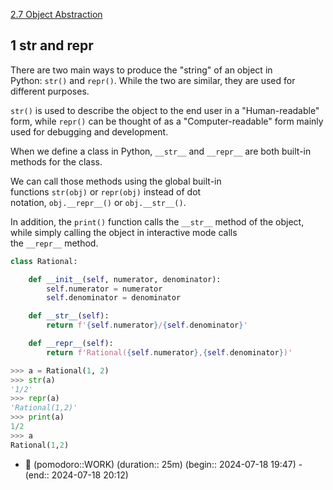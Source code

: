
[2.7 Object Abstraction](https://www.composingprograms.com/pages/27-object-abstraction.html#special-methods)

## 1	str and repr

There are two main ways to produce the "string" of an object in Python: `str()` and `repr()`. While the two are similar, they are used for different purposes.

`str()` is used to describe the object to the end user in a "Human-readable" form, while `repr()` can be thought of as a "Computer-readable" form mainly used for debugging and development.

When we define a class in Python, `__str__` and `__repr__` are both built-in methods for the class.

We can call those methods using the global built-in functions `str(obj)` or `repr(obj)` instead of dot notation, `obj.__repr__()` or `obj.__str__()`.

In addition, the `print()` function calls the `__str__` method of the object, while simply calling the object in interactive mode calls the `__repr__` method.


```python
class Rational:

    def __init__(self, numerator, denominator):
        self.numerator = numerator
        self.denominator = denominator

    def __str__(self):
        return f'{self.numerator}/{self.denominator}'

    def __repr__(self):
        return f'Rational({self.numerator},{self.denominator})'

```

``` python
>>> a = Rational(1, 2)
>>> str(a)
'1/2'
>>> repr(a)
'Rational(1,2)'
>>> print(a)
1/2
>>> a
Rational(1,2)

```



- 🍅 (pomodoro::WORK) (duration:: 25m) (begin:: 2024-07-18 19:47) - (end:: 2024-07-18 20:12)